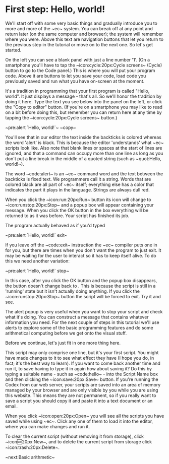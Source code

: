 # First step: Hello, world! #
We'll start off with some very basic things and gradually introduce you to more and more of the ~ec~ system. You can break off at any point and return later (on the same computer and browser); the system will remember where you were. Above this text are navigation buttons that let you return to the previous step in the tutorial or move on to the next one. So let's get started.

On the left you can see a blank panel with just a line number '1'. (On a smartphone you'll have to tap the ~icon:cycle:20px:Cycle screens~ (Cycle) button to go to the Code panel.) This is where you will put your program code. Above it are buttons to let you save your code, load code you previously saved and run what you have on-screen at the moment.

It's a tradition in programming that your first program is called "Hello, world". It just displays a message - that's all. So we'll honor the tradition by doing it here. Type the text you see below into the panel on the left, or click the "Copy to editor" button. (If you're on a smartphone you may like to read on a bit before doing this, but remember you can return here at any time by tapping the ~icon:cycle:20px:Cycle screens~ button.)

~pre:alert &#96;Hello, world!&#96;~
~copy~

You'll see that in our editor the text inside the backticks is colored whereas the word 'alert' is black. This is because the editor 'understands' what ~ec~ scripts look like. Also note that blank lines or spaces at the start of lines are ignored, and that a command can occupy more than one line as long as you don't put a line break in the middle of a quoted string (such as ~quot:Hello, world!~).

The word ~code:alert~ is an ~ec~ command word and the text between the backticks is fixed text. We programmers call it a string. Words that are colored black are all part of ~ec~ itself; everything else has a color that indicates the part it plays in the language. Strings are always dull red.

When you click the ~icon:run:20px:Run~ button its icon will change to ~icon:runstop:20px:Stop~ and a popup box will appear containing your message. When you click the OK button in the box everything will be returned to as it was before. Your script has finished its job.

The program actually behaved as if you'd typed

~pre:alert &#96;Hello, world!&#96;
exit~

If you leave off the ~code:exit~ instruction the ~ec~ compiler puts one in for you, but there are times when you don't want the program to just exit. It may be waiting for the user to interact so it has to keep itself alive. To do this we need another variation:

~pre:alert &#96;Hello, world!&#96;
stop~

In this case, after you click the OK button and the popup box disappears, the  button doesn't change back to . This is because the script is still in a 'running' state but it isn't actually doing anything. If you click the ~icon:runstop:20px:Stop~ button the script will be forced to exit. Try it and see.

The alert popup is very useful when you want to stop your script and check what it's doing. You can construct a message that contains whatever information you need. For the next couple of steps in this tutorial we'll use alerts to explore some of the basic programming features and do some arithmetical computing before we get onto the visual stuff.

Before we continue, let's just fit in one more thing here.

This script may only comprise one line, but it's your first script. You might have made changes to it to see what effect they have (I hope you do, in fact; it's the best way to learn). If you want to come back another time and run it, to save having to type it in again how about saving it? Do this by typing a suitable name - such as ~code:hello~ - into the Script Name box and then clicking the ~icon:save:20px:Save~ button. If you're running the Codex from our web server, your scripts are saved into an area of memory managed by your browser and are only visible by you while you are using this website. This means they are not permanent, so if you really want to save a script you should copy it and paste it into a text document or an email.

When you click ~icon:open:20px:Open~ you will see all the scripts you have saved while using ~ec~. Click any one of them to load it into the editor, where you can make changes and run it.

To clear the current script (without removing it from storage), click ~icon:new:20px:New~, and to delete the current script from storage click ~icon:trash:20px:Delete~.

~next:Basic arithmetic~
